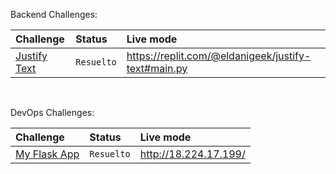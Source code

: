 Backend Challenges: 

|   Challenge                       |   Status            | Live mode                                           |
| :-------------------------------- | :------------------ | :-------------------------------------------------- |
|   [Justify Text](/justify-text)   |   `Resuelto`        | https://replit.com/@eldanigeek/justify-text#main.py |

<br/>

DevOps Challenges: 

|   Challenge                       |   Status            | Live mode                                           |
| :-------------------------------- | :------------------ | :-------------------------------------------------- |
|   [My Flask App](/my-flask-app)   |   `Resuelto`        | http://18.224.17.199/ |
